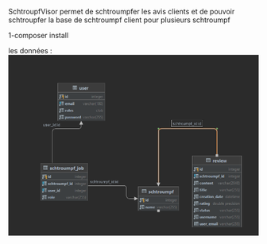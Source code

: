 SchtroupfVisor permet de schtroumpfer les avis clients et de pouvoir schtroupfer la base de schtroumpf client pour plusieurs schtroumpf


1-composer install





les données : ![img.png](img.png)